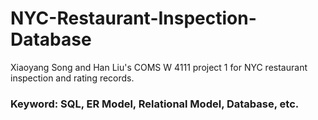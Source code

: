 # NYC-Restaurant-Inspection-Database

Xiaoyang Song and Han Liu's COMS W 4111 project 1 for NYC restaurant inspection and rating records.


### Keyword: SQL, ER Model, Relational Model, Database, etc.
